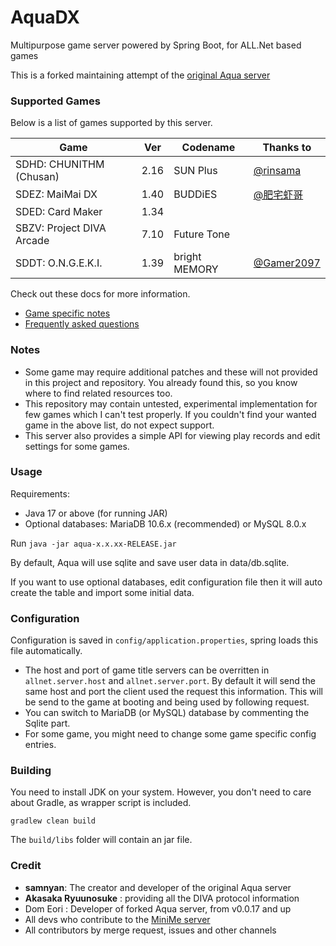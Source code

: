 # AquaDX

Multipurpose game server powered by Spring Boot, for ALL.Net based games

This is a forked maintaining attempt of the [original Aqua server](https://dev.s-ul.net/NeumPhis/aqua)

### Supported Games

Below is a list of games supported by this server. 

| Game                      | Ver  | Codename      | Thanks to                                  |
|---------------------------|------|---------------|--------------------------------------------|
| SDHD: CHUNITHM (Chusan)   | 2.16 | SUN Plus      | [@rinsama](https://github.com/mxihan)      |
| SDEZ: MaiMai DX           | 1.40 | BUDDiES       | [@肥宅虾哥](https://github.com/FeiZhaixiage)   |
| SDED: Card Maker          | 1.34 |               |                                            |
| SBZV: Project DIVA Arcade | 7.10 | Future Tone   |                                            |
| SDDT: O.N.G.E.K.I.        | 1.39 | bright MEMORY | [@Gamer2097](https://github.com/Gamer2097) |

Check out these docs for more information.
* [Game specific notes](docs/game_specific_notes.md)
* [Frequently asked questions](docs/frequently_asked_questions.md)

### Notes
* Some game may require additional patches and these will not provided in this project and repository. You already found this, so you know where to find related resources too.
* This repository may contain untested, experimental implementation for few games which I can't test properly. If you couldn't find your wanted game in the above list, do not expect support.
* This server also provides a simple API for viewing play records and edit settings for some games.

### Usage
Requirements:
* Java 17 or above (for running JAR)
* Optional databases: MariaDB 10.6.x (recommended) or MySQL 8.0.x

Run `java -jar aqua-x.x.xx-RELEASE.jar`

By default, Aqua will use sqlite and save user data in data/db.sqlite.

If you want to use optional databases, edit configuration file then it will auto create the table and import some initial data.

### Configuration
Configuration is saved in `config/application.properties`, spring loads this file automatically.

* The host and port of game title servers can be overritten in `allnet.server.host` and `allnet.server.port`. By default it will send the same host and port the client used the request this information.
This will be send to the game at booting and being used by following request.
* You can switch to MariaDB (or MySQL) database by commenting the Sqlite part.
* For some game, you might need to change some game specific config entries.

### Building
You need to install JDK on your system. However, you don't need to care about Gradle, as wrapper script is included.
```
gradlew clean build
```
The `build/libs` folder will contain an jar file.

### Credit
* **samnyan**: The creator and developer of the original Aqua server
* **Akasaka Ryuunosuke** : providing all the DIVA protocol information
* Dom Eori : Developer of forked Aqua server, from v0.0.17 and up
* All devs who contribute to the [MiniMe server](https://dev.s-ul.net/djhackers/minime)
* All contributors by merge request, issues and other channels
